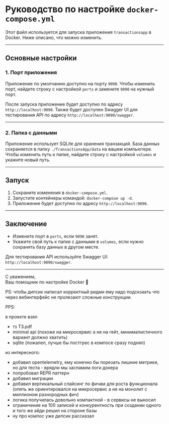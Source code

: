 # Руководство по настройке `docker-compose.yml`

Этот файл используется для запуска приложения `transactionsapp` в Docker. Ниже описано, что можно изменить.

---

## Основные настройки

### 1. **Порт приложения**
Приложение по умолчанию доступно на порту `9090`. Чтобы изменить порт, найдите строку с настройкой `ports` и замените `9090` на нужный порт.

После запуска приложение будет доступно по адресу `http://localhost:9090`. Также будет доступен Swagger UI для тестирования API по адресу `http://localhost:9090/swagger`.

---

### 2. **Папка с данными**
Приложение использует SQLite для хранения транзакций. База данных сохраняется в папку `./TransactionsApp/data` на вашем компьютере. Чтобы изменить путь к папке, найдите строку с настройкой `volumes` и укажите новый путь.

---

## Запуск

1. Сохраните изменения в `docker-compose.yml`.
2. Запустите контейнеры командой: `docker-compose up -d`.
3. Приложение будет доступно по адресу `http://localhost:9090`.

---

## Заключение

- Измените порт в `ports`, если `9090` занят.
- Укажите свой путь к папке с данными в `volumes`, если нужно сохранять базу данных в другом месте.

Для тестирования API используйте Swagger UI: `http://localhost:9090/swagger`.

---

С уважением,  
Ваш помощник по настройке Docker 🐳 


PS: чтобы дипсик написал корректный ридми ему надо подскзаать что через вебинтерфейс не пролезают сложные конструкции.

PPS: 

в проекте взял

- тз T3.pdf
- minimal api (похоже на микросервис а не на гейт, минималистичного вариант должно хватить)
- sqlite (пожалел, лучше бы постгрес в компосе сразу поднял)
  
из интересного:

- добавил opentelemetry, ему конечно бы порезать лишние метрики, но для теста - врядли мы заспамим логи докера
- попробовал REPR паттерн
- добавил миграции
- добавил вертикальный слайсинг по фичам для роста функционала (опять же ориентировался на микросервис а не на монолит с миллионом разнородных фич)
- логика получилась довольно компактной - в сервисы не выносил
- ограничение на 100 записей и конкурентность при создании одного и того же айди решил на стороне базы
- ну про компос уже дипсик рассказал
